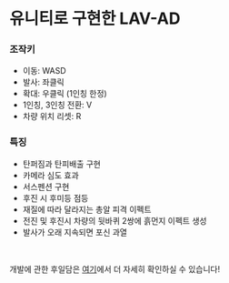 # **유니티로 구현한 LAV-AD**

### 조작키

- 이동: WASD
- 발사: 좌클릭
- 확대: 우클릭 (1인칭 한정)
- 1인칭, 3인칭 전환: V
- 차량 위치 리셋: R

### 특징

- 탄퍼짐과 탄피배출 구현
- 카메라 심도 효과
- 서스펜션 구현
- 후진 시 후미등 점등
- 재질에 따라 달라지는 총알 피격 이펙트
- 전진 및 후진시 차량의 뒷바퀴 2쌍에 흙먼지 이펙트 생성
- 발사가 오래 지속되면 포신 과열

<br>

개발에 관한 후일담은 [여기](https://kiw6024.github.io/posts/LAV/)에서 더 자세히 확인하실 수 있습니다!
